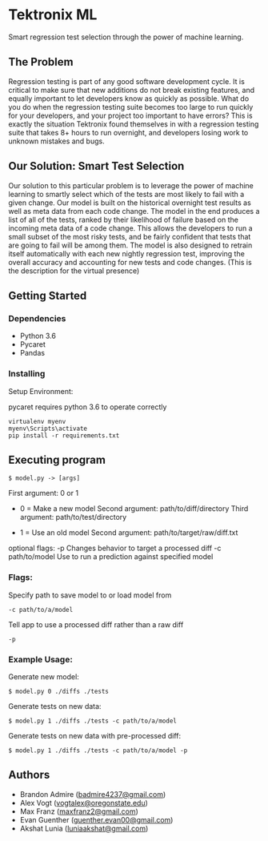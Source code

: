 # Tektronix ML

Smart regression test selection through the power of machine learning.

## The Problem

Regression testing is part of any good software development cycle. It is critical to make sure that new additions do not break existing features, and equally important to let developers know as quickly as possible. What do you do when the regression testing suite becomes too large to run quickly for your developers, and your project too important to have errors? This is exactly the situation Tektronix found themselves in with a regression testing suite that takes 8+ hours to run overnight, and developers losing work to unknown mistakes and bugs.

## Our Solution: Smart Test Selection

Our solution to this particular problem is to leverage the power of machine learning to smartly select which of the tests are most likely to fail with a given change. Our model is built on the historical overnight test results as well as meta data from each code change. The model in the end produces a list of all of the tests, ranked by their likelihood of failure based on the incoming meta data of a code change. This allows the developers to run a small subset of the most risky tests, and be fairly confident that tests that are going to fail will be among them. The model is also designed to retrain itself automatically with each new nightly regression test, improving the overall accuracy and accounting for new tests and code changes.
(This is the description for the virtual presence)

## Getting Started

### Dependencies

- Python 3.6
- Pycaret
- Pandas

### Installing

Setup Environment:

pycaret requires python 3.6 to operate correctly

```
virtualenv myenv
myenv\Scripts\activate
pip install -r requirements.txt
```

## Executing program

```
$ model.py -> [args]
```

First argument: 0 or 1

- 0 = Make a new model
Second argument: path/to/diff/directory
Third argument: path/to/test/directory

- 1 = Use an old model
Second argument: path/to/target/raw/diff.txt

optional flags:
-p  Changes behavior to target a processed diff
-c path/to/model    Use to run a prediction against specified model

### Flags:

Specify path to save model to or load model from

```
-c path/to/a/model
```

Tell app to use a processed diff rather than a raw diff

```
-p
```

### Example Usage:

Generate new model:

```
$ model.py 0 ./diffs ./tests
```

Generate tests on new data:

```
$ model.py 1 ./diffs ./tests -c path/to/a/model
```

Generate tests on new data with pre-processed diff:

```
$ model.py 1 ./diffs ./tests -c path/to/a/model -p
```

## Authors

- Brandon Admire (badmire4237@gmail.com)
- Alex Vogt (vogtalex@oregonstate.edu)
- Max Franz (maxfranz2@gmail.com)
- Evan Guenther (guenther.evan00@gmail.com)
- Akshat Lunia (luniaakshat@gmail.com)
